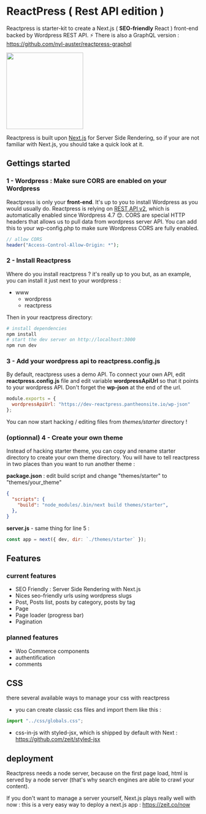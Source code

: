 # ReactPress ( Rest API edition )

Reactpress is starter-kit to create a Next.js ( **SEO-friendly** React ) front-end backed by Wordpress REST API. ⚡ There is also a GraphQL version : https://github.com/nyl-auster/reactpress-graphql 

<img width="200" src="https://raw.githubusercontent.com/nyl-auster/reactpress/master/themes/starter/images/hippogriff.png" />

Reactpress is built upon [Next.js](https://github.com/zeit/next.js/) for Server Side Rendering, so if your are not familiar with Next.js, you should take a quick look at it.

## Gettings started

### 1 - Wordpress : Make sure CORS are enabled on your Wordpress

Reactpress is only your **front-end**. It's up to you to install Wordpress as you would usually do. Reactpress is relying on [REST API v2](http://v2.wp-api.org), which is automatically enabled since Wordpress 4.7 😊. CORS are special HTTP headers that allows us to pull data from wordpress server API. You can add this to your wp-config.php to make sure Wordpress CORS are fully enabled.

```php
// allow CORS
header("Access-Control-Allow-Origin: *");
```

### 2 - Install Reactpress

Where do you install reactpress ? it's really up to you but, as an example, you can install it just next to your wordpress :
- www
  - wordpress
  - reactpress

Then in your reactpress directory:
```sh
# install dependencies
npm install
# start the dev server on http://localhost:3000
npm run dev
```

### 3 - Add your wordpress api to reactpress.config.js

By default, reactpress uses a demo API. To connect your own API, edit **reactpress.config.js** file and edit variable **wordpressApiUrl** so that it points to your wordpress API. Don't forget the **wp-json** at the end of the url.

```js
module.exports = {
  wordpressApiUrl: "https://dev-reactpress.pantheonsite.io/wp-json"
};
```

You can now start hacking / editing files from _themes/starter_ directory ! 

### (optionnal) 4 - Create your own theme

Instead of hacking starter theme, you can copy and rename starter directory to create your own theme directory.
You will have to tell reactpress in two places than you want to run another theme :

**package.json** : edit build script and change "themes/starter" to  "themes/your_theme"
```json
{
  "scripts": {
    "build": "node_modules/.bin/next build themes/starter",
  },
}
```

**server.js** - same thing for line 5 :
```js
const app = next({ dev, dir: `./themes/starter` });
```

## Features

### current features

- SEO Friendly : Server Side Rendering with Next.js
- Nices seo-friendly urls using wordpress slugs
- Post, Posts list, posts by category, posts by tag
- Page
- Page loader (progress bar)
- Pagination

### planned features

- Woo Commerce components
- authentification
- comments

## CSS

there several available ways to manage your css with reactpress

- you can create classic css files and import them like this :

```js
import "../css/globals.css";
```

- css-in-js with styled-jsx, which is shipped by default with Next : https://github.com/zeit/styled-jsx

## deployment

Reactpress needs a node server, because on the first page load, html is served by a node server (that's why search engines are able to crawl your content). 

If you don't want to manage a server yourself, Next.js plays really well with now : this is a very easy way to deploy a next.js app : https://zeit.co/now
